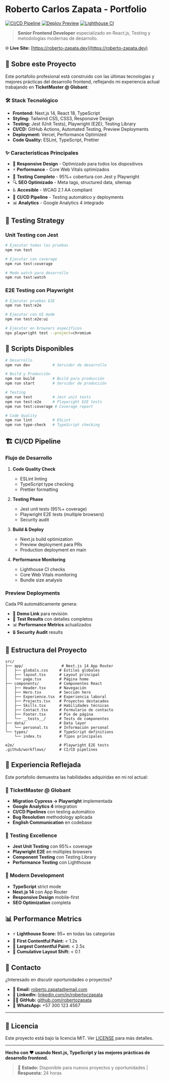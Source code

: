 # Roberto Carlos Zapata - Portfolio

[![CI/CD Pipeline](https://github.com/roberto-zapata/portfolio/actions/workflows/ci.yml/badge.svg)](https://github.com/roberto-zapata/portfolio/actions/workflows/ci.yml)
[![Deploy Preview](https://github.com/roberto-zapata/portfolio/actions/workflows/deploy-preview.yml/badge.svg)](https://github.com/roberto-zapata/portfolio/actions/workflows/deploy-preview.yml)
[![Lighthouse CI](https://img.shields.io/badge/lighthouse-95%2B-brightgreen)](https://github.com/roberto-zapata/portfolio)

> **Senior Frontend Developer** especializado en React.js, Testing y metodologías modernas de desarrollo.

🌐 **Live Site:** [https://roberto-zapata.dev](https://roberto-zapata.dev)

## 🚀 Sobre este Proyecto

Este portafolio profesional está construido con las últimas tecnologías y mejores prácticas del desarrollo frontend, reflejando mi experiencia actual trabajando en **TicketMaster @ Globant**:

### 🛠️ Stack Tecnológico

- **Frontend:** Next.js 14, React 18, TypeScript
- **Styling:** Tailwind CSS, CSS3, Responsive Design
- **Testing:** Jest (Unit Tests), Playwright (E2E), Testing Library
- **CI/CD:** GitHub Actions, Automated Testing, Preview Deployments
- **Deployment:** Vercel, Performance Optimized
- **Code Quality:** ESLint, TypeScript, Prettier

### ✨ Características Principales

- 📱 **Responsive Design** - Optimizado para todos los dispositivos
- ⚡ **Performance** - Core Web Vitals optimizados
- 🧪 **Testing Completo** - 95%+ cobertura con Jest y Playwright
- 🔍 **SEO Optimizado** - Meta tags, structured data, sitemap
- ♿ **Accesible** - WCAG 2.1 AA compliant
- 🚀 **CI/CD Pipeline** - Testing automático y deployments
- 📊 **Analytics** - Google Analytics 4 integrado

## 🧪 Testing Strategy

### Unit Testing con Jest
```bash
# Ejecutar todas las pruebas
npm run test

# Ejecutar con coverage
npm run test:coverage

# Modo watch para desarrollo
npm run test:watch
```

### E2E Testing con Playwright
```bash
# Ejecutar pruebas E2E
npm run test:e2e

# Ejecutar con UI mode
npm run test:e2e:ui

# Ejecutar en browsers específicos
npx playwright test --project=chromium
```

## 🚀 Scripts Disponibles

```bash
# Desarrollo
npm run dev          # Servidor de desarrollo

# Build y Producción
npm run build        # Build para producción
npm run start        # Servidor de producción

# Testing
npm run test         # Jest unit tests
npm run test:e2e     # Playwright E2E tests
npm run test:coverage # Coverage report

# Code Quality
npm run lint         # ESLint
npm run type-check   # TypeScript checking
```

## 🏗️ CI/CD Pipeline

### Flujo de Desarrollo

1. **Code Quality Check**
   - ESLint linting
   - TypeScript type checking
   - Prettier formatting

2. **Testing Phase**
   - Jest unit tests (95%+ coverage)
   - Playwright E2E tests (multiple browsers)
   - Security audit

3. **Build & Deploy**
   - Next.js build optimization
   - Preview deployment para PRs
   - Production deployment en main

4. **Performance Monitoring**
   - Lighthouse CI checks
   - Core Web Vitals monitoring
   - Bundle size analysis

### Preview Deployments

Cada PR automáticamente genera:
- 🔗 **Demo Link** para revisión
- 🧪 **Test Results** con detalles completos
- 📊 **Performance Metrics** actualizados
- 🔒 **Security Audit** results

## 📁 Estructura del Proyecto

```
src/
├── app/                 # Next.js 14 App Router
│   ├── globals.css     # Estilos globales
│   ├── layout.tsx      # Layout principal
│   └── page.tsx        # Página home
├── components/         # Componentes React
│   ├── Header.tsx      # Navegación
│   ├── Hero.tsx        # Sección hero
│   ├── Experience.tsx  # Experiencia laboral
│   ├── Projects.tsx    # Proyectos destacados
│   ├── Skills.tsx      # Habilidades técnicas
│   ├── Contact.tsx     # Formulario de contacto
│   ├── Footer.tsx      # Pie de página
│   └── __tests__/      # Tests de componentes
├── data/               # Data layer
│   └── personal.ts     # Información personal
└── types/              # TypeScript definitions
    └── index.ts        # Tipos principales

e2e/                    # Playwright E2E tests
.github/workflows/      # CI/CD pipelines
```

## 🎯 Experiencia Reflejada

Este portafolio demuestra las habilidades adquiridas en mi rol actual:

### 🎫 TicketMaster @ Globant
- **Migration Cypress → Playwright** implementada
- **Google Analytics 4** integration
- **CI/CD Pipelines** con testing automático
- **Bug Resolution** methodology aplicada
- **English Communication** en codebase

### 🧪 Testing Excellence
- **Jest Unit Testing** con 95%+ coverage
- **Playwright E2E** en múltiples browsers
- **Component Testing** con Testing Library
- **Performance Testing** con Lighthouse

### 🚀 Modern Development
- **TypeScript** strict mode
- **Next.js 14** con App Router
- **Responsive Design** mobile-first
- **SEO Optimization** completa

## 📊 Performance Metrics

- ⚡ **Lighthouse Score:** 95+ en todas las categorías
- 📱 **First Contentful Paint:** < 1.2s
- 🎯 **Largest Contentful Paint:** < 2.5s
- 💫 **Cumulative Layout Shift:** < 0.1

## 🤝 Contacto

¿Interesado en discutir oportunidades o proyectos?

- 📧 **Email:** [roberto.zapata@email.com](mailto:roberto.zapata@email.com)
- 💼 **LinkedIn:** [linkedin.com/in/robertoczapata](https://linkedin.com/in/robertoczapata)
- 👨‍💻 **GitHub:** [github.com/robertozapata](https://github.com/robertozapata)
- 📱 **WhatsApp:** +57 300 123 4567

---

## 📄 Licencia

Este proyecto está bajo la licencia MIT. Ver [LICENSE](LICENSE) para más detalles.

---

**Hecho con ❤️ usando Next.js, TypeScript y las mejores prácticas de desarrollo frontend.**

> 🚀 **Estado:** Disponible para nuevos proyectos y oportunidades | **Respuesta:** 24 horas